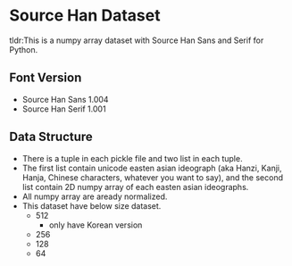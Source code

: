 # Source Han Dataset
tldr:This is a numpy array dataset with Source Han Sans and Serif for Python.
## Font Version
- Source Han Sans 1.004
- Source Han Serif 1.001
## Data Structure
- There is a tuple in each pickle file and two list in each tuple.
- The first list contain unicode easten asian ideograph (aka Hanzi, Kanji, Hanja, Chinese characters, whatever you want to say), and the second list contain 2D numpy array of each easten asian ideographs.
- All numpy array are aready normalized.
- This dataset have below size dataset.
    - 512
        - only have Korean version
    - 256
    - 128
    - 64
